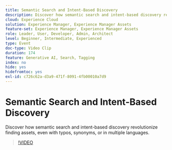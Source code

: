 ```yaml
---
title: Semantic Search and Intent-Based Discovery
description: Discover how semantic search and intent-based discovery revolutionize finding assets, even with typos, synonyms, or in multiple languages.
cloud: Experience Cloud
solution: Experience Manager, Experience Manager Assets
feature-set: Experience Manager, Experience Manager Assets
role: Leader, User, Developer, Admin, Architect
level: Beginner, Intermediate, Experienced
type: Event
doc-type: Video Clip
duration: 174
feature: Generative AI, Search, Tagging
index: no
hide: yes
hidefromtoc: yes
exl-id: c726c62a-d3a9-471f-8091-4fb00010a7d9
---
```

# Semantic Search and Intent-Based Discovery

Discover how semantic search and intent-based discovery revolutionize finding assets, even with typos, synonyms, or in multiple languages.

>[!VIDEO](https://video.tv.adobe.com/v/3459220/?learn=on&enablevpops)
